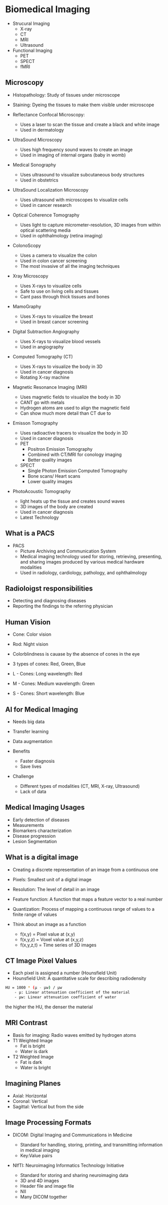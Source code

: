 # Biomedical Imaging
- Strucural Imaging
    - X-ray
    - CT
    - MRI
    - Ultrasound
- Functional Imaging
    - PET
    - SPECT
    - fMRI


## Microscopy
- Histopathology: Study of tissues under microscope
- Staining: Dyeing the tissues to make them visible under microscope
- Reflectance Confocal Microscopy: 
    - Uses a laser to scan the tissue and create a black and white image
    - Used in dermatology
- UltraSound Microscopy
    - Uses high frequency sound waves to create an image
    - Used in imaging of internal organs (baby in womb)
- Medical Sonography
    - Uses ultrasound to visualize subcutaneous body structures
    - Used in obstetrics
- UltraSound Localization Microscopy
    - Uses ultrasound with microscopes to visualize cells
    - Used in cancer research
- Optical Coherence Tomography
    - Uses light to capture micrometer-resolution, 3D images from within optical scattering media
    - Used in ophthalmology (retina imaging)
- ColonoScopy
    - Uses a camera to visualize the colon
    - Used in colon cancer screening
    - The most invasive of all the imaging techniques
- Xray Microscopy
    - Uses X-rays to visualize cells
    - Safe to use on living cells and tissues
    - Cant pass through thick tissues and bones
- MamoGraphy
    - Uses X-rays to visualize the breast
    - Used in breast cancer screening
- Digital Subtraction Angiography
    - Uses X-rays to visualize blood vessels
    - Used in angiography
- Computed Tomography (CT)
    - Uses X-rays to visualize the body in 3D
    - Used in cancer diagnosis
    - Rotating X-ray machine
- Magnetic Resonance Imaging (MRI)
    - Uses magnetic fields to visualize the body in 3D
    - CANT go with metals 
    - Hydrogen atoms are used to align the magnetic field
    - Can show much more detail than CT due to  
-  Emisson Tomography
    - Uses radioactive tracers to visualize the body in 3D
    - Used in cancer diagnosis
    - PET
        - Positron Emission Tomography
        - Combined with CT/MRI for conology imaging
        - Better quality images 
    - SPECT
        - Single Photon Emission Computed Tomography
        - Bone scans/ Heart scans
        - Lower quality images
    
- PhotoAcoustic Tomography
    - light heats up the tissue and creates sound waves
    - 3D images of the body are created
    - Used in cancer diagnosis
    - Latest Technology

## What is a PACS
- PACS
    - Picture Archiving and Communication System
    - Medical imaging technology used for storing, retrieving, presenting, and sharing images produced by various medical hardware modalities
    - Used in radiology, cardiology, pathology, and ophthalmology

## Radioloigst responsibilities
- Detecting and diagnosing diseases
- Reporting the findings to the referring physician

## Human Vision
- Cone: Color vision
- Rod: Night vision

- Colorblindness is cauase by the absence of cones in the eye
- 3 types of cones: Red, Green, Blue
- L - Cones: Long wavelength: Red
- M - Cones: Medium wavelength: Green
- S - Cones: Short wavelength: Blue

## AI for Medical Imaging
- Needs big data
- Transfer learning
- Data augmentation

- Benefits
    - Faster diagnosis
    - Save lives

- Challenge
    - Different types of modalities
        (CT, MRI, X-ray, Ultrasound)
    - Lack of data 

## Medical Imaging Usages
- Early detection of diseases
- Measurements 
- Biomarkers characterization
- Disease progression
- Lesion Segmentation

## What is a digital image
- Creating a discrete representation of an image from a continuous one
- Pixels: Smallest unit of a digital image
- Resolution: The level of detail in an image

- Feature function: A function that maps a feature vector to a real number
- Quantization: Process of mapping a continuous range of values to a finite range of values

- Think about an image as a function
    - f(x,y) = Pixel value at (x,y)
    - f(x,y,z) = Voxel value at (x,y,z)
    - f(x,y,z,t) = Time series of 3D images

## CT Image Pixel Values
- Each pixel is assigned a number (Hounsfield Unit)
- Hounsfield Unit: A quantitative scale for describing radiodensity

```bash
HU = 1000 * (μ - μw) / μw
    - μ: Linear attenuation coefficient of the material
    - μw: Linear attenuation coefficient of water
```
the higher the HU, the denser the material

## MRI Contrast
- Basis for imaging: Radio waves emitted by hydrogen atoms
- T1 Weighted Image
    - Fat is bright
    - Water is dark
- T2 Weighted Image
    - Fat is dark
    - Water is bright

## Imagining Planes
- Axial: Horizontal
- Coronal: Vertical
- Sagittal: Vertical but from the side


## Image Processing Formats
- DICOM: Digital Imaging and Communications in Medicine
    - Standard for handling, storing, printing, and transmitting information in medical imaging
    - Key:Value pairs

- NIfTI: Neuroimaging Informatics Technology Initiative
    - Standard for storing and sharing neuroimaging data
    - 3D and 4D images
    - Header file and image file
    - NII
    - Many DICOM together